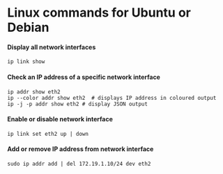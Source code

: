 # Linux commands for Ubuntu or Debian

#### Display all network interfaces
```
ip link show
```
#### Check an IP address of a specific network interface
```
ip addr show eth2 
ip --color addr show eth2  # displays IP address in coloured output
ip -j -p addr show eth2 # display JSON output
```
#### Enable or disable network interface
```
ip link set eth2 up | down
```
#### Add or remove IP address from network interface
```
sudo ip addr add | del 172.19.1.10/24 dev eth2
```
